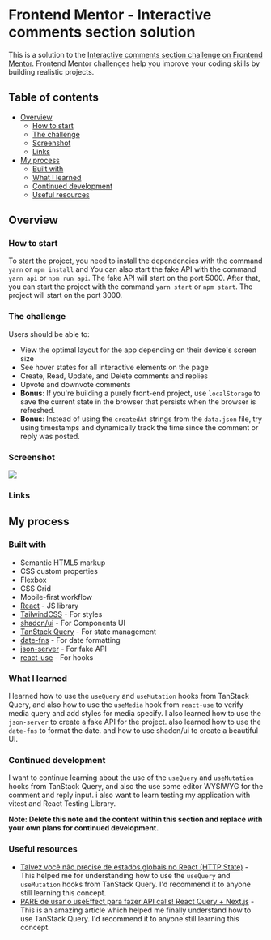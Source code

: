 # Frontend Mentor - Interactive comments section solution

This is a solution to the [Interactive comments section challenge on Frontend Mentor](https://www.frontendmentor.io/challenges/interactive-comments-section-iG1RugEG9). Frontend Mentor challenges help you improve your coding skills by building realistic projects.

## Table of contents

- [Overview](#overview)
  - [How to start](#how-to-start)
  - [The challenge](#the-challenge)
  - [Screenshot](#screenshot)
  - [Links](#links)
- [My process](#my-process)
  - [Built with](#built-with)
  - [What I learned](#what-i-learned)
  - [Continued development](#continued-development)
  - [Useful resources](#useful-resources)

## Overview

### How to start

To start the project, you need to install the dependencies with the command `yarn` or `npm install` and You can also start the fake API with the command `yarn api` or `npm run api`. The fake API will start on the port 5000. After that, you can start the project with the command `yarn start` or `npm start`. The project will start on the port 3000.


### The challenge

Users should be able to:

- View the optimal layout for the app depending on their device's screen size
- See hover states for all interactive elements on the page
- Create, Read, Update, and Delete comments and replies
- Upvote and downvote comments
- **Bonus**: If you're building a purely front-end project, use `localStorage` to save the current state in the browser that persists when the browser is refreshed.
- **Bonus**: Instead of using the `createdAt` strings from the `data.json` file, try using timestamps and dynamically track the time since the comment or reply was posted.

### Screenshot

![](./screenshot.jpg)

### Links

## My process

### Built with

- Semantic HTML5 markup
- CSS custom properties
- Flexbox
- CSS Grid
- Mobile-first workflow
- [React](https://reactjs.org/) - JS library
- [TailwindCSS](https://tailwindcss.com/) - For styles
- [shadcn/ui](https://ui.shadcn.com/) - For Components UI
- [TanStack Query](https://tanstack.com/query/latest) - For state management
- [date-fns](https://date-fns.org/) - For date formatting
- [json-server](https://www.npmjs.com/package/json-server) - For fake API
- [react-use](https://github.com/streamich/react-use) - For hooks

### What I learned

I learned how to use the `useQuery` and `useMutation` hooks from TanStack Query, and also how to use the `useMedia` hook from `react-use` to verify media query and add styles for media specify. I also learned how to use the `json-server` to create a fake API for the project. also learned how to use the `date-fns` to format the date. and how to use shadcn/ui to create a beautiful UI.

### Continued development

I want to continue learning about the use of the `useQuery` and `useMutation` hooks from TanStack Query, and also the use some editor WYSIWYG for the comment and reply input. i also want to learn testing my application with vitest and React Testing Library.

**Note: Delete this note and the content within this section and replace with your own plans for continued development.**

### Useful resources

- [Talvez você não precise de estados globais no React (HTTP State)](https://youtu.be/Q-206WRzOHQ?si=jboWPjBWEUihP_jB) - This helped me for understanding how to use the `useQuery` and `useMutation` hooks from TanStack Query. I'd recommend it to anyone still learning this concept.
- [PARE de usar o useEffect para fazer API calls! React Query + Next.js](https://youtu.be/whCL2lPYF4U?si=ZscJkAePIxn2D_iX) - This is an amazing article which helped me finally understand how to use TanStack Query. I'd recommend it to anyone still learning this concept.
